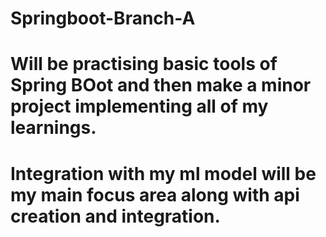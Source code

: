 # Springboot-Branch-A
# Will be practising basic tools of Spring BOot and then make a minor project implementing all of my learnings.
# Integration with my ml model will be my main focus area along with api creation and integration.
